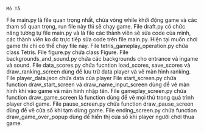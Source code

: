 	Mô Tả
File main.py là file quan trọng nhất, chứa vòng while khởi động game và các tham số quan trọng, run file này thì sẽ chạy game.
File draft.py có chức năng tương tự file main.py và là file các thành viên sẽ sửa code của mình, các thành viên ko đc trực tiếp sửa code trên file main.py. Hiện tại muốn chơi game thì chỉ có thể chạy file này. 
File tetris_gameplay_operation.py chứa class Tetris.
File figure.py chứa class Figure.
File backgrounds_and_sound.py chứa các backgrounds cho entrance và ingame và sound.
File data_scores.py chứa fucntion load_scores, save_scores và draw_ranking_screen dùng để lưu trữ data player và vẽ màn hình ranking. 
File player_data.json chứa data của player 
File start_screen.py chứa function draw_start_screen và draw_name_input_screen dùng để vẽ màn hình khi vào game và màn hình nhập tên.
File gameplay_screen.py chứa function draw_game_screen là function dùng để vẽ mọi thứ trong quá trình player chơi game.
File pause_screen.py chứa function draw_pause_screen dùng để vẽ cửa số khi tạm dừng game.
File ending_screen.py chứa function draw_game_over_popup dùng để hiển thị cửa sổ khi player người chơi thua game.


